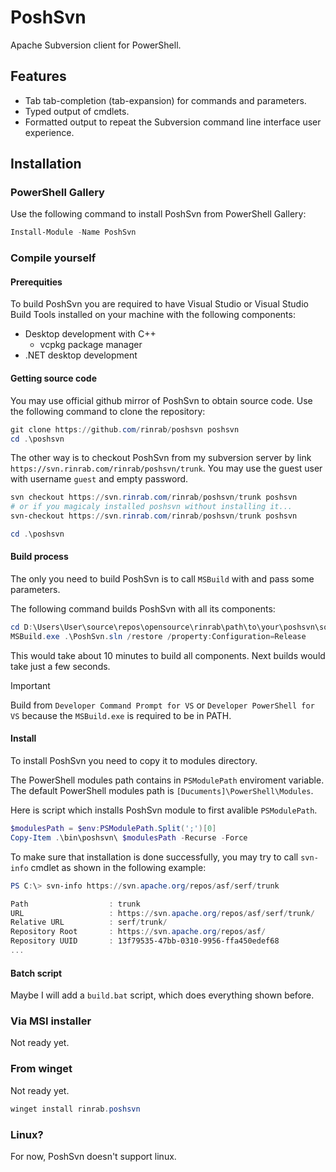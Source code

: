 ﻿# PoshSvn

Apache Subversion client for PowerShell.

## Features

- Tab tab-completion (tab-expansion) for commands and parameters.
- Typed output of cmdlets.
- Formatted output to repeat the Subversion command line interface user experience.

## Installation

### PowerShell Gallery

Use the following command to install PoshSvn from PowerShell Gallery:

```powershell
Install-Module -Name PoshSvn
```

### Compile yourself

#### Prerequities

To build PoshSvn you are required to have Visual Studio or Visual Studio Build
Tools installed on your machine with the following components:
- Desktop development with C++
  - vcpkg package manager
- .NET desktop development

#### Getting source code

You may use official github mirror of PoshSvn to obtain source code.
Use the following command to clone the repository:

```powershell
git clone https://github.com/rinrab/poshsvn poshsvn
cd .\poshsvn
```

The other way is to checkout PoshSvn from my subversion server by
link `https://svn.rinrab.com/rinrab/poshsvn/trunk`. You may use
the guest user with username `guest` and empty password.

```powershell
svn checkout https://svn.rinrab.com/rinrab/poshsvn/trunk poshsvn
# or if you magicaly installed poshsvn without installing it...
svn-checkout https://svn.rinrab.com/rinrab/poshsvn/trunk poshsvn

cd .\poshsvn
```

#### Build process

The only you need to build PoshSvn is to call `MSBuild` with and pass some parameters.

The following command builds PoshSvn with all its components:

```powershell
cd D:\Users\User\source\repos\opensource\rinrab\path\to\your\poshsvn\source\code\to\build
MSBuild.exe .\PoshSvn.sln /restore /property:Configuration=Release
```

This would take about 10 minutes to build all components. Next builds would take just a few seconds.

> [!IMPORTANT]
> Build from `Developer Command Prompt for VS` or `Developer PowerShell for VS`
> because the `MSBuild.exe` is required to be in PATH.

#### Install

To install PoshSvn you need to copy it to modules directory.

The PowerShell modules path contains in `PSModulePath` enviroment variable.
The default PowerShell modules path is `[Ducuments]\PowerShell\Modules`.

Here is script which installs PoshSvn module to first avalible `PSModulePath`.

```powershell
$modulesPath = $env:PSModulePath.Split(';')[0]
Copy-Item .\bin\poshsvn\ $modulesPath -Recurse -Force
```

To make sure that installation is done successfully, you may try to call
`svn-info` cmdlet as shown in the following example:

```powershell
PS C:\> svn-info https://svn.apache.org/repos/asf/serf/trunk

Path                  : trunk
URL                   : https://svn.apache.org/repos/asf/serf/trunk/
Relative URL          : serf/trunk/
Repository Root       : https://svn.apache.org/repos/asf/
Repository UUID       : 13f79535-47bb-0310-9956-ffa450edef68
...
```

#### Batch script

Maybe I will add a `build.bat` script, which does everything shown before.

### Via MSI installer

Not ready yet.

### From winget

Not ready yet.

```powershell
winget install rinrab.poshsvn
```

### Linux?

For now, PoshSvn doesn't support linux.
